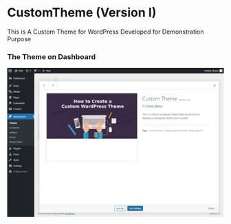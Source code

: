 # CustomTheme (Version I)
This is A Custom Theme for WordPress Developed for Demonstration Purpose 

### The Theme on Dashboard 
![alt text](./assets/img/ui1.png)
